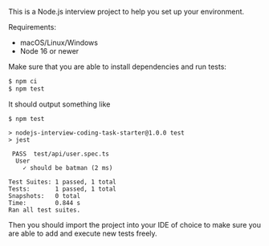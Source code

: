 This is a Node.js interview project to help you set up your environment.

Requirements:

- macOS/Linux/Windows
- Node 16 or newer

Make sure that you are able to install dependencies and run tests:

```bash
$ npm ci
$ npm test
```

It should output something like

```
$ npm test

> nodejs-interview-coding-task-starter@1.0.0 test
> jest

 PASS  test/api/user.spec.ts
  User
    ✓ should be batman (2 ms)

Test Suites: 1 passed, 1 total
Tests:       1 passed, 1 total
Snapshots:   0 total
Time:        0.844 s
Ran all test suites.

```

Then you should import the project into your IDE of choice to make sure you are able to add and execute new tests
freely.
